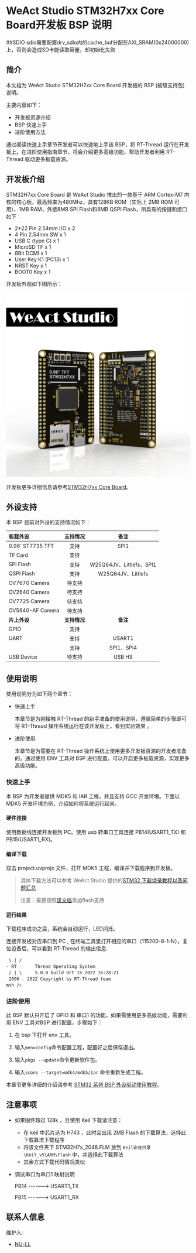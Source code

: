 # WeAct Studio STM32H7xx Core Board开发板 BSP 说明

##SDIO
sdio需要配置drv_sdio内的cache_buf分配在AXI_SRAM(0x24000000)上，否则会造成SD卡能读取容量，却初始化失败

## 简介

本文档为 WeAct Studio STM32H7xx Core Board 开发板的 BSP (板级支持包) 说明。

主要内容如下：

- 开发板资源介绍
- BSP 快速上手
- 进阶使用方法

通过阅读快速上手章节开发者可以快速地上手该 BSP，将 RT-Thread 运行在开发板上。在进阶使用指南章节，将会介绍更多高级功能，帮助开发者利用 RT-Thread 驱动更多板载资源。

## 开发板介绍

STM32H7xx Core Board 是 WeAct Studio 推出的一款基于 ARM Cortex-M7 内核的核心板，最高频率为480Mhz，具有128KB ROM（实际上 2MB ROM 可用）、1MB RAM，外接8MB SPI Flash和8MB QSPI Flash，所具有的按键和接口如下：

* 2*22 Pin 2.54mm I/O x 2
* 4 Pin 2.54mm SW x 1
* USB C (type C) x 1
* MicroSD TF x 1
* 8Bit DCMI x 1
* User Key K1 (PC13) x 1
* NRST Key x 1
* BOOT0 Key x 1

开发板外观如下图所示：

![board](figures/board.jpg)

开发板更多详细信息请参考[STM32H7xx Core Board](https://github.com/WeActTC/MiniSTM32H7xx)。

## 外设支持

本 BSP 目前对外设的支持情况如下：

| **板载外设**     | **支持情况** |         **备注**         |
| :--------------- | :----------: | :----------------------: |
| 0.96' ST7735 TFT |     支持     |           SPI1           |
| TF Card          |    支持    |                          |
| SPI Flash        |     支持     | W25Q64JV、Littlefs、SPI1 |
| QSPI Flash       |    支持    |    W25Q64JV、Littlefs    |
| OV7670 Camera    |    待支持    |                          |
| OV2640 Camera    |    待支持    |                          |
| OV7725 Camera    |    待支持    |                          |
| OV5640-AF Camera |    待支持    |                          |
| **片上外设**     | **支持情况** |         **备注**         |
| GPIO             |     支持     |                          |
| UART             |     支持     |          USART1          |
|                  |     支持     |        SPI1、SPI4        |
| USB Device       |    待支持    |          USB HS          |


## 使用说明

使用说明分为如下两个章节：

- 快速上手

    本章节是为刚接触 RT-Thread 的新手准备的使用说明，遵循简单的步骤即可将 RT-Thread 操作系统运行在该开发板上，看到实验效果 。

- 进阶使用

    本章节是为需要在 RT-Thread 操作系统上使用更多开发板资源的开发者准备的。通过使用 ENV 工具对 BSP 进行配置，可以开启更多板载资源，实现更多高级功能。


### 快速上手

本 BSP 为开发者提供 MDK5 和 IAR 工程，并且支持 GCC 开发环境。下面以 MDK5 开发环境为例，介绍如何将系统运行起来。

#### 硬件连接

使用数据线连接开发板到 PC。使用 usb 转串口工具连接 PB14(USART1_TX) 和 PB15(USART1_RX)。

#### 编译下载

双击 project.uvprojx 文件，打开 MDK5 工程，编译并下载程序到开发板。

> 具体下载方法可以参考 WeAct Studio 提供的[STM32 下载烧录教程以及问题汇总](http://www.weact-tc.cn/2019/11/30/STM32Download/#more)
>
> 注意：需要按照[该文档](https://github.com/WeActTC/MiniSTM32H7xx/blob/master/SDK/QSPI_Flasher/README.md)添加flash支持

#### 运行结果

下载程序成功之后，系统会自动运行，LED闪烁。

连接开发板对应串口到 PC , 在终端工具里打开相应的串口（115200-8-1-N），复位设备后，可以看到 RT-Thread 的输出信息:

```bash
 \ | /
- RT -     Thread Operating System
 / | \     5.0.0 build Oct 15 2022 16:28:21
 2006 - 2022 Copyright by RT-Thread team
msh />
```
### 进阶使用

此 BSP 默认只开启了 GPIO 和 串口1 的功能，如果需使用更多高级功能，需要利用 ENV 工具对BSP 进行配置，步骤如下：

1. 在 bsp 下打开 env 工具。

2. 输入`menuconfig`命令配置工程，配置好之后保存退出。

3. 输入`pkgs --update`命令更新软件包。

4. 输入`scons --target=mdk4/mdk5/iar` 命令重新生成工程。

本章节更多详细的介绍请参考 [STM32 系列 BSP 外设驱动使用教程](../docs/STM32系列BSP外设驱动使用教程.md)。

## 注意事项

- 如果固件超过 128k ，且使用 Keil 下载请注意：
  - 在 keil 中芯片选为 H743 ，此时会出现 2MB Flash 的下载算法，选择此下载算法下载程序
  - 将该文件夹下 STM32H7x_2048.FLM 放到 `Keil安装目录\Keil_v5\ARM\Flash` 中，并选择此下载算法
  - 其余方式下载代码情况类似
- 调试串口为串口1 映射说明

    PB14     ------> USART1_TX

    PB15     ------> USART1_RX

## 联系人信息

维护人:

-  [NU-LL](https://github.com/NU-LL )
